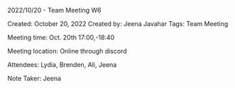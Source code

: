  2022/10/20 - Team Meeting W6

Created: October 20, 2022
Created by: Jeena Javahar
Tags: Team Meeting

Meeting time: Oct. 20th 17:00,-18:40

Meeting location: Online through discord

Attendees: Lydia, Brenden, Ali, Jeena

Note Taker: Jeena
